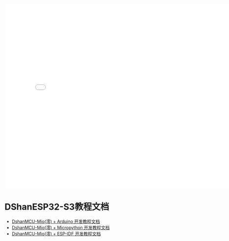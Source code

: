<iframe src="//player.bilibili.com/player.html?aid=218024353&bvid=BV1Va411g7aY&cid=833784767&page=1" scrolling="no" border="0" width="800px" height="600px" frameborder="no" framespacing="0"> </iframe>


# DShanESP32-S3教程文档

- [DshanMCU-Mio(澪) + Arduino 开发教程文档](DShanMCU-Mio/Arduino/chapter1.md)
- [DshanMCU-Mio(澪) + Micropython 开发教程文档](DShanMCU-Mio/Micropython/chapter1.md)
- [DshanMCU-Mio(澪) + ESP-IDF 开发教程文档](DShanMCU-Mio/ESP-IDF/chapter1.md)
